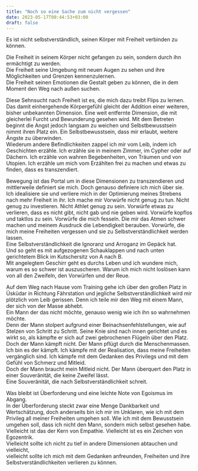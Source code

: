 ```yaml
---
title: "Noch so eine Sache zum nicht vergessen"
date: 2023-05-17T00:44:53+03:00
draft: false
---
```


Es ist nicht selbstverständlich, seinen Körper mit Freiheit verbinden zu können.

Die Freiheit in seinem Körper nicht gefangen zu sein, sondern durch ihn ermächtigt zu werden.  
Die Freiheit seine Umgebung mit neuen Augen zu sehen und ihre Möglichkeiten und Grenzen kennenzulernen.  
Die Freiheit seinen Emotionen die Gestalt geben zu können, die in dem Moment den Weg nach außen suchen. 

Diese Sehnsucht nach Freiheit ist es, die mich dazu treibt Flips zu lernen. Das damit einhergehende Körpergefühl gleicht der Addition einer weiteren, bisher unbekannten Dimension. Eine weit entfernte Dimension, die mit gleicherlei Furcht und Bewunderung gesehen wird. Mit dem Betreten beginnt die Angst jedoch langsam zu weichen und Selbstbewusstsein nimmt ihren Platz ein. Ein Selbstbewusstsein, dass mir erlaubt, weitere Ängste zu überwinden.  
Wiederum andere Befindlichkeiten zappel ich mir vom Leib, indem ich Geschichten erzähle. Ich erzähle sie in meinem Zimmer, im Cypher oder auf Dächern. Ich erzähle von wahren Begebenheiten, von Träumen und von Utopien. Ich erzähle um mich vom Erzählten frei zu machen und etwas zu finden, dass es transzendiert.  

Bewegung ist das Portal um in diese Dimensionen zu transzendieren und mittlerweile definiert sie mich. Doch genauso definiere ich mich über sie. Ich idealisiere sie und verliere mich in der Optimierung meines Strebens nach mehr Freiheit in ihr. Ich mache mir Vorwürfe nicht genug zu tun. Nicht genug zu investieren. Nicht Athlet genug zu sein. Vorwürfe etwas zu verlieren, dass es nicht gibt, nicht gab und nie geben wird. Vorwürfe kopflos und taktlos zu sein. Vorwürfe die mich fesseln. Die mir das Atmen schwer machen und meinem Ausdruck die Lebendigkeit berauben. 
Vorwürfe, die mich meine Freiheiten vergessen und sie zu Selbstverständlichkeit werden lassen.  
Eine Selbstverständlichkeit die Ignoranz und Arroganz im Gepäck hat.  
Und so geht es mit aufgezogenen Schauklappen und nach unten gerichtetem Blick im Kutschersitz von A nach B.  
Mit angelegtem Geschirr geht es durchs Leben und ich wundere mich, warum es so schwer ist auszuscheren. Warum ich mich nicht loslösen kann von all den Zweifeln, den Vorwürfen und der Reue. 

Auf dem Weg nach Hause vom Training gehe ich über den großen Platz in Üsküdar in Richtung Fährstation und jegliche Selbstverständlichkeit wird mir plötzlich vom Leib gerissen. 
Denn ich teile mir den Weg mit einem Mann, der sich von der Masse abhebt.  
Ein Mann der das nicht möchte, genauso wenig wie ich ihn so wahrnehmen möchte.  
Denn der Mann stolpert aufgrund einer Beinachsenfehlstellungen, wie auf Stelzen von Schritt zu Schritt. Seine Knie sind nach innen gerichtet und es wirkt so, als kämpfte er sich auf zwei gebrochenen Flügeln über den Platz.  
Doch der Mann kämpft nicht. Der Mann pflügt durch die Menschenmassen. Ich bin es der kämpft. 
Ich kämpfe mit der Realisation, dass meine Freiheiten vergänglich sind. Ich kämpfe mit dem Gedanken des Privilegs und mit dem Gefühl von Schmerz und Mitleid.  
Doch der Mann braucht mein Mitleid nicht. Der Mann überquert den Platz in einer Souveränität, die keine Zweifel lässt.  
Eine Souveränität, die nach Selbstverständlichkeit schreit. 

Was bleibt ist Überforderung und eine leichte Note von Egoismus im Abgang.  
In der Überforderung steckt zwar eine Menge Dankbarkeit und Wertschätzung, doch anderseits bin ich mir im Unklaren, wie ich mit dem Privileg all meiner Freiheiten umgehen soll. Wie ich mit dem Bewusstsein umgehen soll, dass ich nicht den Mann, sondern mich selbst gesehen habe. Vielleicht ist das der Kern von Empathie. Vielleicht ist es ein Zeichen von Egozentrik.  
Vielleicht sollte ich nicht zu tief in andere Dimensionen abtauchen und vielleicht,  
vielleicht sollte ich mich mit dem Gedanken anfreunden, Freiheiten und ihre Selbstverständlichkeiten verlieren zu können. 